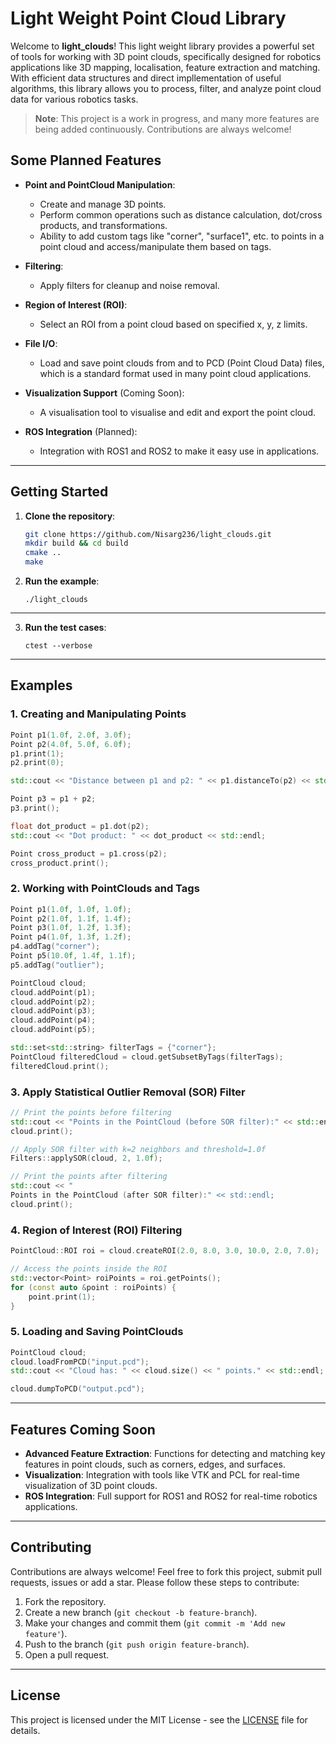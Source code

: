 
# Light Weight Point Cloud Library

Welcome to **light_clouds**! This light weight library provides a powerful set of tools for working with 3D point clouds, specifically designed for robotics applications like 3D mapping, localisation, feature extraction and matching. With efficient data structures and direct impllementation of useful algorithms, this library allows you to process, filter, and analyze point cloud data for various robotics tasks.


> **Note**: This project is a work in progress, and many more features are being added continuously. Contributions are always welcome!

## Some Planned Features

- **Point and PointCloud Manipulation**:
   - Create and manage 3D points.
   - Perform common operations such as distance calculation, dot/cross products, and transformations.
   - Ability to add custom tags like "corner", "surface1", etc. to points in a point cloud and access/manipulate them based on tags.

- **Filtering**:
   - Apply filters for cleanup and noise removal.

- **Region of Interest (ROI)**:
   - Select an ROI from a point cloud  based on specified x, y, z limits.

- **File I/O**:
   - Load and save point clouds from and to PCD (Point Cloud Data) files, which is a standard format used in many point cloud applications.

- **Visualization Support** (Coming Soon):
   - A visualisation tool to visualise and edit and export the point cloud.

- **ROS Integration** (Planned):
   - Integration with ROS1 and ROS2 to make it easy use in applications.

---

## Getting Started

1. **Clone the repository**:

   ```bash
   git clone https://github.com/Nisarg236/light_clouds.git
   mkdir build && cd build
   cmake ..
   make
   ```

2. **Run the example**:
   ```
   ./light_clouds

   ```
---

3. **Run the test cases**:
   ```
   ctest --verbose

   ```
---
## Examples

### 1. **Creating and Manipulating Points**

```cpp
Point p1(1.0f, 2.0f, 3.0f);
Point p2(4.0f, 5.0f, 6.0f);
p1.print(1);
p2.print(0);

std::cout << "Distance between p1 and p2: " << p1.distanceTo(p2) << std::endl;

Point p3 = p1 + p2;
p3.print();

float dot_product = p1.dot(p2);
std::cout << "Dot product: " << dot_product << std::endl;

Point cross_product = p1.cross(p2);
cross_product.print();
```

### 2. **Working with PointClouds and Tags**

```cpp
Point p1(1.0f, 1.0f, 1.0f);
Point p2(1.0f, 1.1f, 1.4f);
Point p3(1.0f, 1.2f, 1.3f);
Point p4(1.0f, 1.3f, 1.2f);
p4.addTag("corner");
Point p5(10.0f, 1.4f, 1.1f);
p5.addTag("outlier");

PointCloud cloud;
cloud.addPoint(p1);
cloud.addPoint(p2);
cloud.addPoint(p3);
cloud.addPoint(p4);
cloud.addPoint(p5);

std::set<std::string> filterTags = {"corner"};
PointCloud filteredCloud = cloud.getSubsetByTags(filterTags);
filteredCloud.print();
```

### 3. **Apply Statistical Outlier Removal (SOR) Filter**

```cpp
// Print the points before filtering
std::cout << "Points in the PointCloud (before SOR filter):" << std::endl;
cloud.print();

// Apply SOR filter with k=2 neighbors and threshold=1.0f
Filters::applySOR(cloud, 2, 1.0f);

// Print the points after filtering
std::cout << "
Points in the PointCloud (after SOR filter):" << std::endl;
cloud.print();
```

### 4. **Region of Interest (ROI) Filtering**

```cpp
PointCloud::ROI roi = cloud.createROI(2.0, 8.0, 3.0, 10.0, 2.0, 7.0);

// Access the points inside the ROI
std::vector<Point> roiPoints = roi.getPoints();
for (const auto &point : roiPoints) {
    point.print(1);
}
```

### 5. **Loading and Saving PointClouds**

```cpp
PointCloud cloud;
cloud.loadFromPCD("input.pcd");
std::cout << "Cloud has: " << cloud.size() << " points." << std::endl;

cloud.dumpToPCD("output.pcd");
```

---

## Features Coming Soon

- **Advanced Feature Extraction**: Functions for detecting and matching key features in point clouds, such as corners, edges, and surfaces.
- **Visualization**: Integration with tools like VTK and PCL for real-time visualization of 3D point clouds.
- **ROS Integration**: Full support for ROS1 and ROS2 for real-time robotics applications.

---

## Contributing

Contributions are always welcome! Feel free to fork this project, submit pull requests, issues or add a star. Please follow these steps to contribute:

1. Fork the repository.
2. Create a new branch (`git checkout -b feature-branch`).
3. Make your changes and commit them (`git commit -m 'Add new feature'`).
4. Push to the branch (`git push origin feature-branch`).
5. Open a pull request.

---

## License

This project is licensed under the MIT License - see the [LICENSE](LICENSE) file for details.
